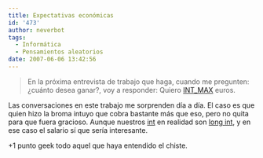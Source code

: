 ```yaml
---
title: Expectativas económicas
id: '473'
author: neverbot
tags:
  - Informática
  - Pensamientos aleatorios
date: 2007-06-06 13:42:56
---
```


> En la próxima entrevista de trabajo que haga, cuando me pregunten: ¿cuánto desea ganar?, voy a responder: Quiero [INT\_MAX](http://en.wikipedia.org/wiki/Limits.h) euros.

Las conversaciones en este trabajo me sorprenden día a día. El caso es que quien hizo la broma intuyo que cobra bastante más que eso, pero no quita para que fuera gracioso. Aunque nuestros [int](http://en.wikipedia.org/wiki/Integer_%28computer_science%29) en realidad son [long int](http://en.wikipedia.org/wiki/Long_int), y en ese caso el salario sí que sería interesante.

+1 punto geek todo aquel que haya entendido el chiste.